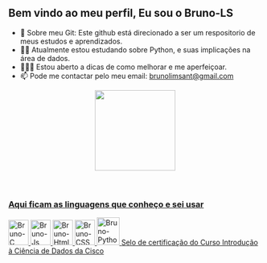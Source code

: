 ## Bem vindo ao meu perfil, Eu sou o Bruno-LS

- 🌟 Sobre meu Git: Este github está direcionado a ser um respositorio de meus estudos e aprendizados.
- 👨‍💻 Atualmente estou estudando sobre Python, e suas implicações na área de dados.
- 👨🏻‍🎓 Estou aberto a dicas de como melhorar e me aperfeiçoar.
- 📫 Pode me contactar pelo meu email: brunolimsant@gmail.com


<div align="center">
  <a href="https://github.com/Bruno-LS?tab=repositories">
  <img height="160em" src="https://github-readme-stats.vercel.app/api/top-langs/?username=Bruno-LS&layout=compact&langs_count=8&theme=dracula">
</div><br><br>
  
  ### Aqui ficam as linguagens que conheço e sei usar
<div style="display: inline;">
  <img alt="Bruno-C" height="50" width="40" src="https://cdn.jsdelivr.net/gh/devicons/devicon/icons/c/c-original.svg">
  <img  alt="Bruno-Js" height="50" width="40" src="https://cdn.jsdelivr.net/gh/devicons/devicon/icons/javascript/javascript-original.svg">
  <img  alt="Bruno-Html" height="50" width="40" src="https://cdn.jsdelivr.net/gh/devicons/devicon/icons/html5/html5-original.svg">
  <img alt="Bruno-CSS" height="50" width="40" src="https://cdn.jsdelivr.net/gh/devicons/devicon/icons/css3/css3-original.svg">
  <img alt="Bruno-Python" height="55" width="45" src="https://cdn.jsdelivr.net/gh/devicons/devicon@latest/icons/python/python-original.svg" />
  
</div> 
<a href="https://www.credly.com/badges/6b804152-2036-4da3-912e-0f5ba966c242/public_url">Selo de certificação do Curso Introdução à Ciência de Dados da Cisco</a>
  
 
